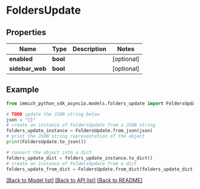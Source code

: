 # FoldersUpdate


## Properties

Name | Type | Description | Notes
------------ | ------------- | ------------- | -------------
**enabled** | **bool** |  | [optional] 
**sidebar_web** | **bool** |  | [optional] 

## Example

```python
from immich_python_sdk_asyncio.models.folders_update import FoldersUpdate

# TODO update the JSON string below
json = "{}"
# create an instance of FoldersUpdate from a JSON string
folders_update_instance = FoldersUpdate.from_json(json)
# print the JSON string representation of the object
print(FoldersUpdate.to_json())

# convert the object into a dict
folders_update_dict = folders_update_instance.to_dict()
# create an instance of FoldersUpdate from a dict
folders_update_from_dict = FoldersUpdate.from_dict(folders_update_dict)
```
[[Back to Model list]](../README.md#documentation-for-models) [[Back to API list]](../README.md#documentation-for-api-endpoints) [[Back to README]](../README.md)


